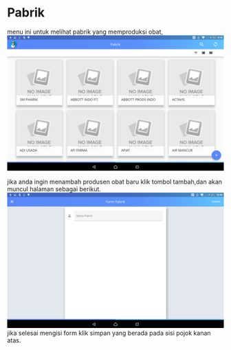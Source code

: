 # Pabrik
menu ini untuk melihat pabrik yang memproduksi obat,
![pabrik](../img/pabrik.png)

jika anda ingin menambah produsen obat baru klik tombol tambah,dan akan muncul halaman sebagai berikut.
![pabrik](../img/pabrik1.png)
jika selesai mengisi form klik simpan yang berada pada sisi pojok kanan atas.